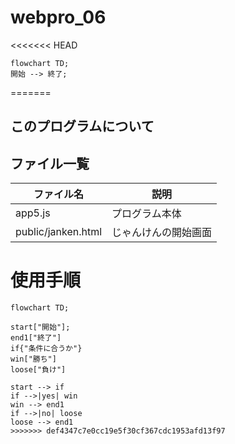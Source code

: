 # webpro_06
<<<<<<< HEAD
```mermaid
flowchart TD;
開始 --> 終了;
```
=======

## このプログラムについて

## ファイル一覧

ファイル名 | 説明
-|-
app5.js | プログラム本体
public/janken.html | じゃんけんの開始画面

# 使用手順
```mermaid
flowchart TD;

start["開始"];
end1["終了"]
if{"条件に合うか"}
win["勝ち"]
loose["負け"]

start --> if
if -->|yes| win
win --> end1
if -->|no| loose
loose --> end1
>>>>>>> def4347c7e0cc19e5f30cf367cdc1953afd13f97
